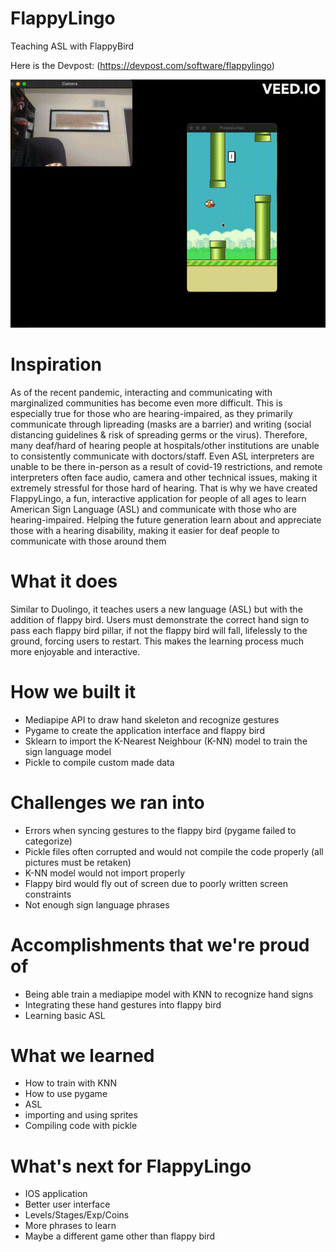 # FlappyLingo
Teaching ASL with FlappyBird

Here is the Devpost: (https://devpost.com/software/flappylingo)

![](https://github.com/Jix0u/FlappyLingo/blob/main/flappylingogif.gif)




# Inspiration
As of the recent pandemic, interacting and communicating with marginalized communities has become even more difficult. This is especially true for those who are hearing-impaired, as they primarily communicate through lipreading (masks are a barrier) and writing (social distancing guidelines & risk of spreading germs or the virus). Therefore, many deaf/hard of hearing people at hospitals/other institutions are unable to consistently communicate with doctors/staff. Even ASL interpreters are unable to be there in-person as a result of covid-19 restrictions, and remote interpreters often face audio, camera and other technical issues, making it extremely stressful for those hard of hearing. That is why we have created FlappyLingo, a fun, interactive application for people of all ages to learn American Sign Language (ASL) and communicate with those who are hearing-impaired. Helping the future generation learn about and appreciate those with a hearing disability, making it easier for deaf people to communicate with those around them

# What it does
Similar to Duolingo, it teaches users a new language (ASL) but with the addition of flappy bird. Users must demonstrate the correct hand sign to pass each flappy bird pillar, if not the flappy bird will fall, lifelessly to the ground, forcing users to restart. This makes the learning process much more enjoyable and interactive.

# How we built it
- Mediapipe API to draw hand skeleton and recognize gestures
- Pygame to create the application interface and flappy bird
- Sklearn to import the K-Nearest Neighbour (K-NN) model to train the sign language model
- Pickle to compile custom made data

# Challenges we ran into
- Errors when syncing gestures to the flappy bird (pygame failed to categorize)
- Pickle files often corrupted and would not compile the code properly (all pictures must be retaken)
- K-NN model would not import properly
- Flappy bird would fly out of screen due to poorly written screen constraints
- Not enough sign language phrases

# Accomplishments that we're proud of
- Being able train a mediapipe model with KNN to recognize hand signs
- Integrating these hand gestures into flappy bird
- Learning basic ASL

# What we learned
- How to train with KNN
- How to use pygame
- ASL
- importing and using sprites
- Compiling code with pickle

# What's next for FlappyLingo
- IOS application
- Better user interface
- Levels/Stages/Exp/Coins
- More phrases to learn
- Maybe a different game other than flappy bird

